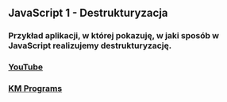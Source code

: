 ## JavaScript 1 - Destrukturyzacja

### Przykład aplikacji, w której pokazuję, w jaki sposób w JavaScript realizujemy destrukturyzację.

### [YouTube](https://www.youtube.com/watch?v=O66NX3WIEss&list=PLCXqHvi_kahxT4VlB0TCQO0IjzocREcII&index=2)
### [KM Programs](https://km-programs.pl/)
